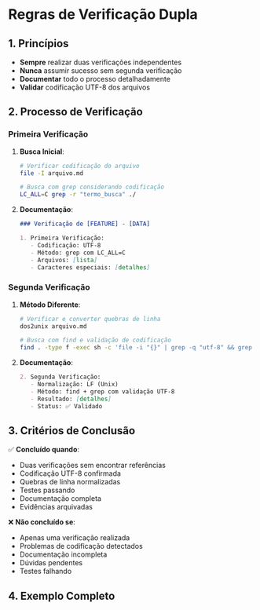 # Regras de Verificação Dupla

## 1. Princípios

- **Sempre** realizar duas verificações independentes
- **Nunca** assumir sucesso sem segunda verificação
- **Documentar** todo o processo detalhadamente
- **Validar** codificação UTF-8 dos arquivos

## 2. Processo de Verificação

### Primeira Verificação

1. **Busca Inicial**:

   ```bash
   # Verificar codificação do arquivo
   file -I arquivo.md

   # Busca com grep considerando codificação
   LC_ALL=C grep -r "termo_busca" ./
   ```

2. **Documentação**:

   ```markdown
   ### Verificação de [FEATURE] - [DATA]

   1. Primeira Verificação:
      - Codificação: UTF-8
      - Método: grep com LC_ALL=C
      - Arquivos: [lista]
      - Caracteres especiais: [detalhes]
   ```

### Segunda Verificação

1. **Método Diferente**:

   ```bash
   # Verificar e converter quebras de linha
   dos2unix arquivo.md

   # Busca com find e validação de codificação
   find . -type f -exec sh -c 'file -i "{}" | grep -q "utf-8" && grep -l "termo_busca" "{}"' \;
   ```

2. **Documentação**:
   ```markdown
   2. Segunda Verificação:
      - Normalização: LF (Unix)
      - Método: find + grep com validação UTF-8
      - Resultado: [detalhes]
      - Status: ✅ Validado
   ```

## 3. Critérios de Conclusão

✅ **Concluído quando**:

- Duas verificações sem encontrar referências
- Codificação UTF-8 confirmada
- Quebras de linha normalizadas
- Testes passando
- Documentação completa
- Evidências arquivadas

❌ **Não concluído se**:

- Apenas uma verificação realizada
- Problemas de codificação detectados
- Documentação incompleta
- Dúvidas pendentes
- Testes falhando

## 4. Exemplo Completo
